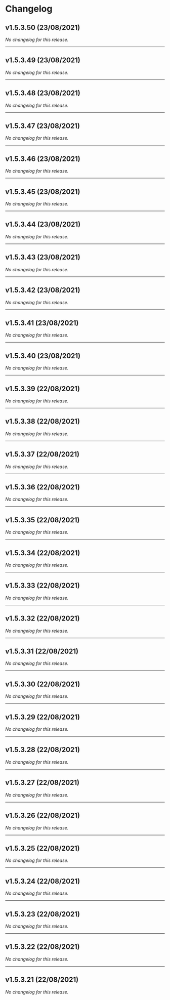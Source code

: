 # Changelog

## v1.5.3.50 (23/08/2021)
*No changelog for this release.*

---

## v1.5.3.49 (23/08/2021)
*No changelog for this release.*

---

## v1.5.3.48 (23/08/2021)
*No changelog for this release.*

---

## v1.5.3.47 (23/08/2021)
*No changelog for this release.*

---

## v1.5.3.46 (23/08/2021)
*No changelog for this release.*

---

## v1.5.3.45 (23/08/2021)
*No changelog for this release.*

---

## v1.5.3.44 (23/08/2021)
*No changelog for this release.*

---

## v1.5.3.43 (23/08/2021)
*No changelog for this release.*

---

## v1.5.3.42 (23/08/2021)
*No changelog for this release.*

---

## v1.5.3.41 (23/08/2021)
*No changelog for this release.*

---

## v1.5.3.40 (23/08/2021)
*No changelog for this release.*

---

## v1.5.3.39 (22/08/2021)
*No changelog for this release.*

---

## v1.5.3.38 (22/08/2021)
*No changelog for this release.*

---

## v1.5.3.37 (22/08/2021)
*No changelog for this release.*

---

## v1.5.3.36 (22/08/2021)
*No changelog for this release.*

---

## v1.5.3.35 (22/08/2021)
*No changelog for this release.*

---

## v1.5.3.34 (22/08/2021)
*No changelog for this release.*

---

## v1.5.3.33 (22/08/2021)
*No changelog for this release.*

---

## v1.5.3.32 (22/08/2021)
*No changelog for this release.*

---

## v1.5.3.31 (22/08/2021)
*No changelog for this release.*

---

## v1.5.3.30 (22/08/2021)
*No changelog for this release.*

---

## v1.5.3.29 (22/08/2021)
*No changelog for this release.*

---

## v1.5.3.28 (22/08/2021)
*No changelog for this release.*

---

## v1.5.3.27 (22/08/2021)
*No changelog for this release.*

---

## v1.5.3.26 (22/08/2021)
*No changelog for this release.*

---

## v1.5.3.25 (22/08/2021)
*No changelog for this release.*

---

## v1.5.3.24 (22/08/2021)
*No changelog for this release.*

---

## v1.5.3.23 (22/08/2021)
*No changelog for this release.*

---

## v1.5.3.22 (22/08/2021)
*No changelog for this release.*

---

## v1.5.3.21 (22/08/2021)
*No changelog for this release.*

